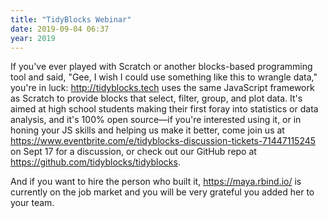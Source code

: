 ```yaml
---
title: "TidyBlocks Webinar"
date: 2019-09-04 06:37
year: 2019
---
```


If you've ever played with Scratch or another blocks-based programming tool and said,
"Gee, I wish I could use something like this to wrangle data,"
you're in luck:
<http://tidyblocks.tech> uses the same JavaScript framework as Scratch
to provide blocks that select, filter, group, and plot data.
It's aimed at high school students making their first foray into statistics or data analysis,
and it's 100% open source—if you're interested using it,
or in honing your JS skills and helping us make it better,
come join us at <https://www.eventbrite.com/e/tidyblocks-discussion-tickets-71447115245> on Sept 17 for a discussion,
or check out our GitHub repo at <https://github.com/tidyblocks/tidyblocks>.

And if you want to hire the person who built it,
<https://maya.rbind.io/> is currently on the job market
and you will be very grateful you added her to your team.
